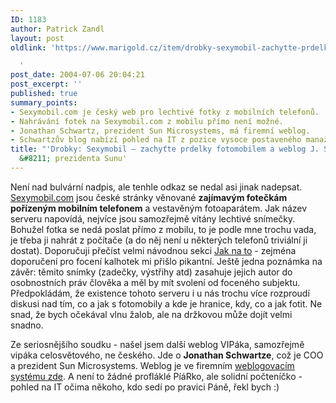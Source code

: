 ```yaml
---
ID: 1183
author: Patrick Zandl
layout: post
oldlink: 'https://www.marigold.cz/item/drobky-sexymobil-zachytte-prdelky-fotomobilem-a-weblog-j-schwartze-prezidenta-sunu

  '
post_date: 2004-07-06 20:04:21
post_excerpt: ''
published: true
summary_points:
- Sexymobil.com je český web pro lechtivé fotky z mobilních telefonů.
- Nahrávání fotek na Sexymobil.com z mobilu přímo není možné.
- Jonathan Schwartz, prezident Sun Microsystems, má firemní weblog.
- Schwartzův blog nabízí pohled na IT z pozice vysoce postaveného manažera.
title: "'Drobky: Sexymobil – zachyťte prdelky fotomobilem a weblog J. Schwartze"
  &#8211; prezidenta Sunu'
---
```


<p>
Není nad bulvární nadpis, ale tenhle odkaz se nedal asi jinak nadepsat. <a href="http://www.sexymobil.com/">Sexymobil.com</a> jsou české stránky věnované <strong>zajímavým fotečkám pořízeným mobilním telefonem</strong> a vestavěným fotoaparátem. Jak název serveru napovídá, nejvíce jsou samozřejmě vítány lechtivé snímečky. Bohužel fotka se nedá poslat přímo z mobilu, to je podle mne trochu vada, je třeba ji nahrát z počítače (a do něj není u některých telefonů triviální ji dostat). Doporučuji přečíst velmi návodnou sekci <a href="http://www.sexymobil.com/jaknato.php">Jak na to</a> - zejména doporučení pro focení kalhotek mi přišlo pikantní. Ještě jedna poznámka na závěr: těmito snímky (zadečky, výstřihy atd) zasahuje jejich autor do osobnostních práv člověka a měl by mít svolení od foceného subjektu. Předpokládám, že existence tohoto serveru i u nás trochu více rozproudí diskusi nad tím, co a jak s fotomobily a kde je hranice, kdy, co a jak fotit. Ne snad, že bych očekával vlnu žalob, ale na držkovou může dojít velmi snadno.</p>
<p>
Ze seriosnějšího soudku - našel jsem další weblog VIPáka, samozřejmě vipáka celosvětového, ne českého. Jde o <strong>Jonathan Schwartze</strong>, což je COO a prezident Sun Microsystems. Weblog je ve firemním <a href="http://blogs.sun.com/jonathan">weblogovacím systému zde</a>. A není to žádné profláklé PíáRko, ale solidní počteníčko - pohled na IT očima někoho, kdo sedí po pravici Páně, řekl bych :)</p>